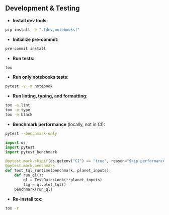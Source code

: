 ## Development & Testing

- **Install dev tools**:

```bash
pip install -e ".[dev,notebooks]"
```

- **Initialize pre-commit**:
```bash
pre-commit install
```

- **Run tests**:

```bash
tox
```

- **Run only notebooks tests**:

```bash
pytest -v -m notebook
```

- **Run linting, typing, and formatting**:

```bash
tox -e lint
tox -e type
tox -e black
```

- **Benchmark performance** (locally, not in CI):

```bash
pytest --benchmark-only
```


```python
import os
import pytest
import pytest_benchmark

@pytest.mark.skipif(os.getenv("CI") == "true", reason="Skip performance tests in CI")
@pytest.mark.benchmark
def test_tql_runtime(benchmark, planet_inputs):
    def run_ql():
        ql = TessQuickLook(**planet_inputs)
        fig = ql.plot_tql()
    benchmark(run_ql)
```

- **Re-install tox**:

```bash
tox -r
```
